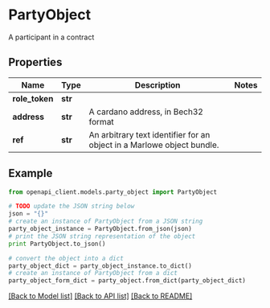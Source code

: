# PartyObject

A participant in a contract

## Properties
Name | Type | Description | Notes
------------ | ------------- | ------------- | -------------
**role_token** | **str** |  | 
**address** | **str** | A cardano address, in Bech32 format | 
**ref** | **str** | An arbitrary text identifier for an object in a Marlowe object bundle. | 

## Example

```python
from openapi_client.models.party_object import PartyObject

# TODO update the JSON string below
json = "{}"
# create an instance of PartyObject from a JSON string
party_object_instance = PartyObject.from_json(json)
# print the JSON string representation of the object
print PartyObject.to_json()

# convert the object into a dict
party_object_dict = party_object_instance.to_dict()
# create an instance of PartyObject from a dict
party_object_form_dict = party_object.from_dict(party_object_dict)
```
[[Back to Model list]](../README.md#documentation-for-models) [[Back to API list]](../README.md#documentation-for-api-endpoints) [[Back to README]](../README.md)


